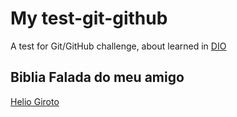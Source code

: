 # My test-git-github
A test for Git/GitHub challenge, about learned in [DIO](https://web.dio.me/home)

## Biblia Falada do meu amigo

[Helio Giroto](https://github.com/HelioGiroto)
